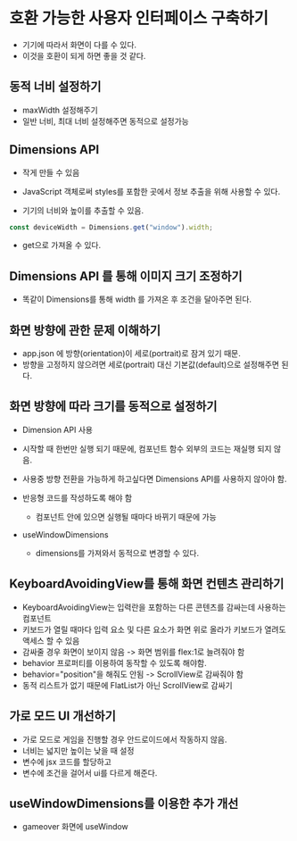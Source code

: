 # 호환 가능한 사용자 인터페이스 구축하기

- 기기에 따라서 화면이 다를 수 있다.
- 이것을 호환이 되게 하면 좋을 것 같다.

## 동적 너비 설정하기

- maxWidth 설정해주기
- 일반 너비, 최대 너비 설정해주면 동적으로 설정가능

## Dimensions API

- 작게 만들 수 있음
- JavaScript 객체로써 styles를 포함한 곳에서 정보 추출을 위해 사용할 수 있다.

- 기기의 너비와 높이를 추출할 수 있음.

```js
const deviceWidth = Dimensions.get("window").width;
```

- get으로 가져올 수 있다.

## Dimensions API 를 통해 이미지 크기 조정하기

- 똑같이 Dimensions를 통해 width 를 가져온 후 조건을 달아주면 된다.

## 화면 방향에 관한 문제 이해하기

- app.json 에 방향(orientation)이 세로(portrait)로 잠겨 있기 때문.
- 방향을 고정하지 않으려면 세로(portrait) 대신 기본값(default)으로 설정해주면 된다.

## 화면 방향에 따라 크기를 동적으로 설정하기

- Dimension API 사용
- 시작할 때 한번만 실행 되기 때문에, 컴포넌트 함수 외부의 코드는 재실행 되지 않음.
- 사용중 방향 전환을 가능하게 하고싶다면 Dimensions API를 사용하지 않아야 함.
- 반응형 코드를 작성하도록 해야 함

  - 컴포넌트 안에 있으면 실행될 때마다 바뀌기 때문에 가능

- useWindowDimensions

  - dimensions를 가져와서 동적으로 변경할 수 있다.

## KeyboardAvoidingView를 통해 화면 컨텐츠 관리하기

- KeyboardAvoidingView는 입력란을 포함하는 다른 콘텐츠를 감싸는데 사용하는 컴포넌트
- 키보드가 열릴 때마다 입력 요소 및 다른 요소가 화면 위로 올라가 키보드가 열려도 액세스 할 수 있음
- 감싸줄 경우 화면이 보이지 않음 -> 화면 범위를 flex:1로 늘려줘야 함
- behavior 프로퍼티를 이용하여 동작할 수 있도록 해야함.
- behavior="position"을 해줘도 안됨 -> ScrollView로 감싸줘야 함
- 동적 리스트가 없기 때문에 FlatList가 아닌 ScrollView로 감싸기

## 가로 모드 UI 개선하기

- 가로 모드로 게임을 진행할 경우 안드로이드에서 작동하지 않음.
- 너비는 넓지만 높이는 낮을 때 설정
- 변수에 jsx 코드를 할당하고
- 변수에 조건을 걸어서 ui를 다르게 해준다.

## useWindowDimensions를 이용한 추가 개선

- gameover 화면에 useWindow